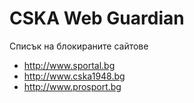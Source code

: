 # CSKA Web Guardian

Списък на блокираните сайтове

 - http://www.sportal.bg
 - http://www.cska1948.bg
 - http://www.prosport.bg
